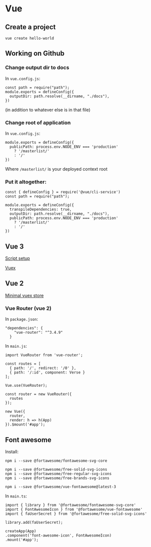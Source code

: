 # Vue

## Create a project
```
vue create hello-world
```

## Working on Github
### Change output dir to docs
In `vue.config.js`:
```
const path = require("path");
module.exports = defineConfig({
  outputDir: path.resolve(__dirname, "./docs"),
})
```
(in addition to whatever else is in that file)

### Change root of application
In `vue.config.js`:
```
module.exports = defineConfig({
  publicPath: process.env.NODE_ENV === 'production'
    ? '/masterlist/'
    : '/'
})
```
Where `/masterlist/` is your deployed context root

### Put it altogether:
```
const { defineConfig } = require('@vue/cli-service')
const path = require("path");

module.exports = defineConfig({
  transpileDependencies: true,
  outputDir: path.resolve(__dirname, "./docs"),
  publicPath: process.env.NODE_ENV === 'production'
    ? '/masterlist/'
    : '/'
})
```

## Vue 3
[Script setup](script-setup.md)

[Vuex](vue3-vuex.md)

## Vue 2
[Minimal vuex store](minimal-vuex.md)


### Vue Router (vue 2)
In `package.json`:
```
"dependencies": {
    "vue-router": "^3.4.9"
  }
```

In `main.js`:
```
import VueRouter from 'vue-router';

const routes = [
  { path: '/', redirect: '/0' },
  { path: '/:id', component: Verse }
];

Vue.use(VueRouter);

const router = new VueRouter({
  routes
});

new Vue({
  router,
  render: h => h(App)
}).$mount('#app');
```

## Font awesome
Install:
```
npm i --save @fortawesome/fontawesome-svg-core

npm i --save @fortawesome/free-solid-svg-icons
npm i --save @fortawesome/free-regular-svg-icons
npm i --save @fortawesome/free-brands-svg-icons

npm i --save @fortawesome/vue-fontawesome@latest-3
```

In `main.ts`:
```
import { library } from '@fortawesome/fontawesome-svg-core'
import { FontAwesomeIcon } from '@fortawesome/vue-fontawesome'
import { faUserSecret } from '@fortawesome/free-solid-svg-icons'

library.add(faUserSecret);

createApp(App)
.component('font-awesome-icon', FontAwesomeIcon)
.mount('#app');
```
